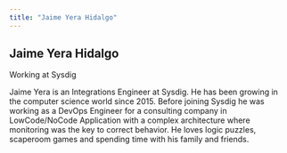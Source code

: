```yaml
---
title: "Jaime Yera Hidalgo"
---
```

## Jaime Yera Hidalgo

Working at Sysdig

Jaime Yera is an Integrations Engineer at Sysdig. He has been growing in the computer science world since 2015. Before joining Sysdig he was working as a DevOps Engineer for a consulting company in LowCode/NoCode Application with a complex architecture where monitoring was the key to correct behavior. He loves logic puzzles, scaperoom games and spending time with his family and friends.
